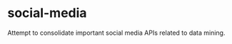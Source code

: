 social-media
============

Attempt to consolidate important social media APIs related to data mining. 